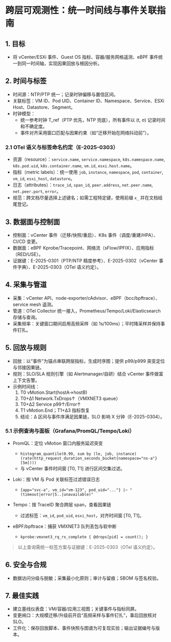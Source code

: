 # 跨层可观测性：统一时间线与事件关联指南

## 1. 目标

- 将 vCenter/ESXi 事件、Guest OS 指标、容器/服务网格遥测、eBPF 事件统一到同一时间轴，实现因果回放与根因分析。

## 2. 时间与标签

- 时间源：NTP/PTP 统一；记录时钟偏移与置信区间。
- 关联标签：VM ID、Pod UID、Container ID、Namespace、Service、ESXi Host、Datastore、Segment。
- 时钟模型：
  - 统一参考时钟 T_ref（PTP 优先，NTP 兜底），所有事件以 (t, σ) 记录时间和不确定度。
  - 事件对齐采用窗口匹配与因果约束（如“迁移开始在网络抖动前”）。

### 2.1 OTel 语义与标签命名约定（E-2025-0303）

- 资源（resource）：`service.name`, `service.namespace`, `k8s.namespace.name`, `k8s.pod.uid`, `k8s.container.name`, `vm.id`, `esxi.host.name`。
- 指标（metric labels）：统一使用 `job`, `instance`, `namespace`, `pod`, `container`, `vm_id`, `esxi_host`, `datastore`。
- 日志（attributes）：`trace_id`, `span_id`, `peer.address`, `net.peer.name`, `net.peer.port`, `error`。
- 规范：跨文档尽量选择上述键名；如需工程特定键，使用前缀 `x_` 并在文档结尾登记。

## 3. 数据面与控制面

- 控制面：vCenter 事件（迁移/快照/重启）、K8s 事件（调度/重建/HPA）、CI/CD 变更。
- 数据面：eBPF Kprobe/Tracepoint、网络流（sFlow/IPFIX）、应用指标（RED/USE）。
- 证据键：E-2025-0301（PTP/NTP 精度参考）、E-2025-0302（vCenter 事件字典）、E-2025-0303（OTel 语义约定）。

## 4. 采集与管道

- 采集：vCenter API、node-exporter/cAdvisor、eBPF（bcc/bpftrace）、service mesh 遥测。
- 管道：OTel Collector 统一接入，Prometheus/Tempo/Loki/Elasticsearch 存储与查询。
- 采集频率：关键窗口期间启用高频采样（如 1s/100ms）；平时降采样并保持事件钉扎。

## 5. 回放与规则

- 回放：以“事件”为锚点串联跨层指标，生成时序图；提供 p99/p999 突变定位与邻接因果链。
- 规则：SLO/SLA 规则引擎（如 Alertmanager/自研）结合 vCenter 事件做富上下文告警。
- 示例时间线：
  1) T0 vMotion.Start(hostA→hostB)
  2) T0+Δ1 Network.TxDrops↑（VMXNET3 queue）
  3) T0+Δ2 Service p99↑/Error↑
  4) T1 vMotion.End；T1+Δ3 指标恢复
  5) 结论：Δ 区间与事件序满足因果链，SLO 影响 X 分钟（E-2025-0304）。

### 5.1 示例查询与面板（Grafana/PromQL/Tempo/Loki）

- PromQL：定位 vMotion 窗口内服务延迟突变
  - `histogram_quantile(0.99, sum by (le, job, instance) (rate(http_request_duration_seconds_bucket{namespace="ns-a"}[5m])))`
  - 与 vCenter 事件时间窗 [T0, T1] 进行区间交集过滤。

- Loki：按 VM 与 Pod 关联标签过滤错误日志
  - `{app="svc-a", vm_id="vm-123", pod_uid="..."} |~ "(timeout|error|5..|unavailable)"`

- Tempo：按 TraceID 聚合跨层 span，查看因果链
  - 过滤标签：`vm_id`, `pod_uid`, `esxi_host`，对齐时间窗 [T0, T1]。

- eBPF/bpftrace：捕获 VMXNET3 队列丢包与软中断
  - `kprobe:vmxnet3_rq_rx_complete { @drops[pid] = count(); }`

> 以上查询需统一标签方案与证据键：E-2025-0303（OTel 语义约定）。

## 6. 安全与合规

- 数据访问分级与脱敏；采集最小化原则；审计与留痕；SBOM 与签名校验。

## 7. 最佳实践

- 建立基线仪表盘：VM/容器/应用三视图；关键事件与指标同屏。
- 变更闸口：大规模迁移/升级前开启“高频采样与事件钉扎”，事后回放核对 SLO。
- 工件化：保存回放脚本、事件快照与图谱为可复现实验；输出证据编号与版本。

